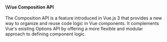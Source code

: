 <h4>\V/ue Composition API</h4>

The Composition API is a feature introduced in Vue.js 3 that provides a new way to organize and reuse code logic in Vue components. It complements Vue's existing Options API by offering a more flexible and modular approach to defining component logic.

